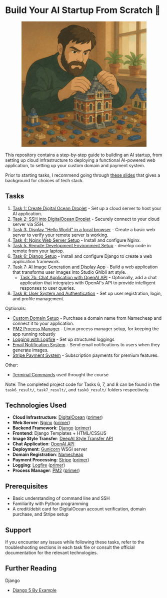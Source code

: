 # Build Your AI Startup From Scratch 🚀 

<div align="center">
<img src="assets/lego-builder.png" width="400" alt="frontpic">
</div>


This repository contains a step-by-step guide to building an AI startup, from setting up cloud infrastructure to deploying a functional AI-powered web application, to setting up your custom domain and payment system.

Prior to starting tasks, I recommend going through [these slides](https://docs.google.com/presentation/d/15o64i37sIBoT4gUDC6-S_pjh0oApq129NZFnmFcEZ68/edit?usp=sharing) that gives a background for choices of tech stack.


## Tasks

1. [Task 1: Create Digital Ocean Droplet](https://github.com/barisozmen/build-ai-startup-course/blob/main/task_1_digital_ocean_account.md) - Set up a cloud server to host your AI application.
2. [Task 2: SSH into DigitalOcean Droplet](https://github.com/barisozmen/build-ai-startup-course/blob/main/task_2_ssh_access.md) - Securely connect to your cloud server via SSH.
3. [Task 3: Display "Hello World" in a local browser](https://github.com/barisozmen/build-ai-startup-course/blob/main/task_3_hello_world_in_local_browser.md) - Create a basic web server to verify your remote server is working.
4. [Task 4: Nginx Web Server Setup](https://github.com/barisozmen/build-ai-startup-course/blob/main/task_4_nginx_setup.md) - Install and configure Nginx.
5. [Task 5: Remote Development Environment Setup](https://github.com/barisozmen/build-ai-startup-course/blob/main/task_5_remote_dev_environment_setup.md) - develop code in remote from your laptop.
6. [Task 6: Django Setup](https://github.com/barisozmen/build-ai-startup-course/blob/main/task_6_django_setup.md) - Install and configure Django to create a web application framework.
7. [Task 7: AI Image Generation and Display App](https://github.com/barisozmen/build-ai-startup-course/blob/main/task_7_image_generation_app.md) - Build a web application that transforms user images into Studio Ghibli art style.
   - [Task 7b: Chat Application with OpenAI API](https://github.com/barisozmen/build-ai-startup-course/blob/main/task_7b_chat_app.md) - Optionally, add a chat application that integrates with OpenAI's API to provide intelligent responses to user queries.
8. [Task 8: User System and Authentication](https://github.com/barisozmen/build-ai-startup-course/blob/main/task_8_user_system_and_authentication.md) - Set up user registration, login, and profile management.

Optionals:
- [Custom Domain Setup](https://github.com/barisozmen/build-ai-startup-course/blob/main/task_optional_custom_domain.md) - Purchase a domain name from Namecheap and connect it to your application.
- [PM2 Process Manager](https://github.com/barisozmen/build-ai-startup-course/blob/main/task_optional_pm2_linux_process_manager.md) - Linux process manager setup, for keeping the app running robustly
- [Logging with Logfire](https://github.com/barisozmen/build-ai-startup-course/blob/main/task_optional_logging_with_logfire.md) - Set up structured loggings
- [Email Notification System](https://github.com/barisozmen/build-ai-startup-course/blob/main/task_optional_email_notificaiton_system.md) - Send email notifications to users when they generate images.
- [Stripe Payment System](https://github.com/barisozmen/build-ai-startup-course/blob/main/task_optional_stripe_payment_system.md) - Subscription payments for premium features.

Other:
- [Terminal Commands](https://github.com/barisozmen/build-ai-startup-course/blob/main/terminal_commands.md) used throught the course


Note: The completed project code for Tasks 6, 7, and 8 can be found in the `task6_result/`, `task7_result/`, and `task8_result/` folders respectively.


## Technologies Used

- **Cloud Infrastructure**: [DigitalOcean](https://www.digitalocean.com/) ([primer](https://chatgpt.com/share/6826cf79-d574-8010-9862-60782fd4f784))
- **Web Server**: [Nginx](https://nginx.org/) ([primer](https://chatgpt.com/share/6826d61a-3088-8010-8dcf-18eeb5887cea))
- **Backend Framework**: [Django](https://www.djangoproject.com/) ([primer](https://chatgpt.com/share/6826cf56-acec-8010-803c-f7c07cabd481))
- **Frontend**: Django Templates + HTML/CSS/JS
- **Image Style Transfer**: [DeepAI Style Transfer API](https://deepai.org/machine-learning-model/fast-style-transfer)
- **Chat Application**: [OpenAI API](https://openai.com/api/)
- **Deployment**: [Gunicorn](https://gunicorn.org/) WSGI server
- **Domain Registration**: [Namecheap](https://www.namecheap.com/)
- **Payment Processing**: [Stripe](https://stripe.com/) ([primer](https://chatgpt.com/share/6826d6e7-6708-8010-81f2-794542d2e225))
- **Logging**: [Logfire](https://logfire.dev/) ([primer](https://chatgpt.com/share/6826d6c0-d33c-8010-a241-75eadb041494))
- **Process Manager**: [PM2](https://pm2.keymetrics.io/) ([primer](https://chatgpt.com/share/6826d677-8774-8010-ad1c-3fe2cf81cde4))

## Prerequisites
- Basic understanding of command line and SSH
- Familiarity with Python programming
- A credit/debit card for DigitalOcean account verification, domain purchase, and Stripe setup

## Support

If you encounter any issues while following these tasks, refer to the troubleshooting sections in each task file or consult the official documentation for the relevant technologies.


## Further Reading
Django
- [Django 5 By Example](https://djangobyexample.com/)
